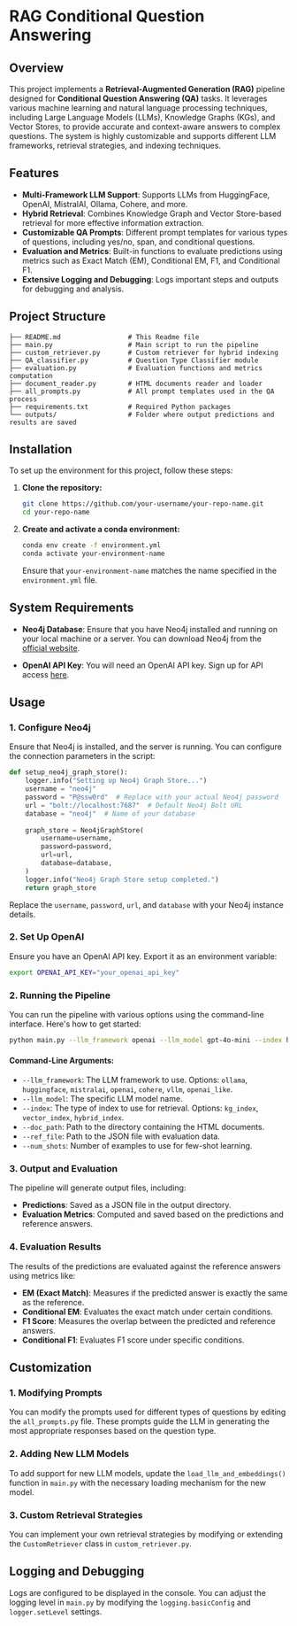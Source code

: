 # RAG Conditional Question Answering

## Overview

This project implements a **Retrieval-Augmented Generation (RAG)** pipeline designed for **Conditional Question Answering (QA)** tasks. It leverages various machine learning and natural language processing techniques, including Large Language Models (LLMs), Knowledge Graphs (KGs), and Vector Stores, to provide accurate and context-aware answers to complex questions. The system is highly customizable and supports different LLM frameworks, retrieval strategies, and indexing techniques.

## Features

- **Multi-Framework LLM Support**: Supports LLMs from HuggingFace, OpenAI, MistralAI, Ollama, Cohere, and more.
- **Hybrid Retrieval**: Combines Knowledge Graph and Vector Store-based retrieval for more effective information extraction.
- **Customizable QA Prompts**: Different prompt templates for various types of questions, including yes/no, span, and conditional questions.
- **Evaluation and Metrics**: Built-in functions to evaluate predictions using metrics such as Exact Match (EM), Conditional EM, F1, and Conditional F1.
- **Extensive Logging and Debugging**: Logs important steps and outputs for debugging and analysis.

## Project Structure

```
├── README.md                 # This Readme file
├── main.py                   # Main script to run the pipeline
├── custom_retriever.py       # Custom retriever for hybrid indexing
├── QA_classifier.py          # Question Type Classifier module
├── evaluation.py             # Evaluation functions and metrics computation
├── document_reader.py        # HTML documents reader and loader
├── all_prompts.py            # All prompt templates used in the QA process
├── requirements.txt          # Required Python packages
└── outputs/                  # Folder where output predictions and results are saved
```

## Installation

To set up the environment for this project, follow these steps:

1. **Clone the repository:**

   ```sh
   git clone https://github.com/your-username/your-repo-name.git
   cd your-repo-name
   ```

2. **Create and activate a conda environment:**

   ```sh
   conda env create -f environment.yml
   conda activate your-environment-name
   ```

   Ensure that `your-environment-name` matches the name specified in the `environment.yml` file.

## System Requirements

- **Neo4j Database**: Ensure that you have Neo4j installed and running on your local machine or a server. You can download Neo4j from the [official website](https://neo4j.com/download/).

- **OpenAI API Key**: You will need an OpenAI API key. Sign up for API access [here](https://platform.openai.com/).

## Usage

### 1. Configure Neo4j

Ensure that Neo4j is installed, and the server is running. You can configure the connection parameters in the script:

```python
def setup_neo4j_graph_store():
    logger.info("Setting up Neo4j Graph Store...")
    username = "neo4j"
    password = "P@ssw0rd"  # Replace with your actual Neo4j password
    url = "bolt://localhost:7687"  # Default Neo4j Bolt URL
    database = "neo4j"  # Name of your database
    
    graph_store = Neo4jGraphStore(
        username=username,
        password=password,
        url=url,
        database=database,
    )
    logger.info("Neo4j Graph Store setup completed.")
    return graph_store
```

Replace the `username`, `password`, `url`, and `database` with your Neo4j instance details.

### 2. Set Up OpenAI

Ensure you have an OpenAI API key. Export it as an environment variable:

```bash
export OPENAI_API_KEY="your_openai_api_key"
```

### 2. Running the Pipeline

You can run the pipeline with various options using the command-line interface. Here's how to get started:

```bash
python main.py --llm_framework openai --llm_model gpt-4o-mini --index hybrid_index --doc_path /path/to/docs --ref_file /path/to/dev.json --num_shots 2
```

#### Command-Line Arguments:

- `--llm_framework`: The LLM framework to use. Options: `ollama`, `huggingface`, `mistralai`, `openai`, `cohere`, `vllm`, `openai_like`.
- `--llm_model`: The specific LLM model name.
- `--index`: The type of index to use for retrieval. Options: `kg_index`, `vector_index`, `hybrid_index`.
- `--doc_path`: Path to the directory containing the HTML documents.
- `--ref_file`: Path to the JSON file with evaluation data.
- `--num_shots`: Number of examples to use for few-shot learning.

### 3. Output and Evaluation

The pipeline will generate output files, including:

- **Predictions**: Saved as a JSON file in the output directory.
- **Evaluation Metrics**: Computed and saved based on the predictions and reference answers.

### 4. Evaluation Results

The results of the predictions are evaluated against the reference answers using metrics like:

- **EM (Exact Match)**: Measures if the predicted answer is exactly the same as the reference.
- **Conditional EM**: Evaluates the exact match under certain conditions.
- **F1 Score**: Measures the overlap between the predicted and reference answers.
- **Conditional F1**: Evaluates F1 score under specific conditions.

## Customization

### 1. Modifying Prompts

You can modify the prompts used for different types of questions by editing the `all_prompts.py` file. These prompts guide the LLM in generating the most appropriate responses based on the question type.

### 2. Adding New LLM Models

To add support for new LLM models, update the `load_llm_and_embeddings()` function in `main.py` with the necessary loading mechanism for the new model.

### 3. Custom Retrieval Strategies

You can implement your own retrieval strategies by modifying or extending the `CustomRetriever` class in `custom_retriever.py`.

## Logging and Debugging

Logs are configured to be displayed in the console. You can adjust the logging level in `main.py` by modifying the `logging.basicConfig` and `logger.setLevel` settings.